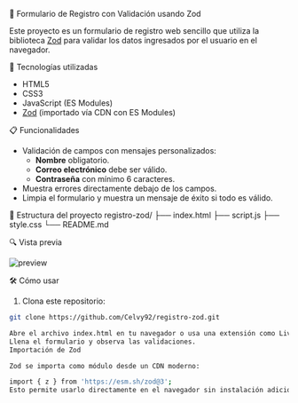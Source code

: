  📝 Formulario de Registro con Validación usando Zod

Este proyecto es un formulario de registro web sencillo que utiliza la biblioteca [Zod](https://zod.dev/) para validar los datos ingresados por el usuario en el navegador.

🚀 Tecnologías utilizadas

- HTML5
- CSS3
- JavaScript (ES Modules)
- [Zod](https://esm.sh/zod@3) (importado vía CDN con ES Modules)

📋 Funcionalidades

- Validación de campos con mensajes personalizados:
  - **Nombre** obligatorio.
  - **Correo electrónico** debe ser válido.
  - **Contraseña** con mínimo 6 caracteres.
- Muestra errores directamente debajo de los campos.
- Limpia el formulario y muestra un mensaje de éxito si todo es válido.

🧩 Estructura del proyecto
registro-zod/
├── index.html
├── script.js
├── style.css
└── README.md


 🔍 Vista previa

![preview](https://github.com/Celvy92/registro-zod/assets/preview.png) <!-- Puedes subir una captura y reemplazar esta URL -->

🛠 Cómo usar

1. Clona este repositorio:

```bash
git clone https://github.com/Celvy92/registro-zod.git

Abre el archivo index.html en tu navegador o usa una extensión como Live Server en VS Code.
Llena el formulario y observa las validaciones.
Importación de Zod

Zod se importa como módulo desde un CDN moderno:

import { z } from 'https://esm.sh/zod@3';
Esto permite usarlo directamente en el navegador sin instalación adicional.

